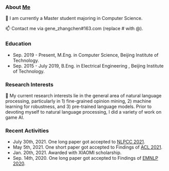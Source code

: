 ### About [Me](https://genezc.github.io)

🌱 I am currently a Master student majoring in Computer Science.

📫 Contact me via gene_zhangchen#163.com (replace # with @).

### Education

* Sep. 2019 - Present, M.Eng. in Computer Science, Beijing Institute of Technology.
* Sep. 2015 - July 2019, B.Eng. in Electrical Engineering , Beijing Institute of Technology.

### Research Interests

🔭 My current research interests lie in the general area of natural language processing, particularly in 1) fine-grained opinion mining, 2) machine learning for robustness, and 3) pre-trained language models. Prior to devoting myself to natural language processing, I did a variety of work on game AI.

### Recent Activities

* July 30th, 2021. One long paper got accepted to [NLPCC 2021](http://tcci.ccf.org.cn/conference/2021/).
* May 5th, 2021. One short paper got accepted to Findings of [ACL 2021](https://2021.aclweb.org/).
* Jan. 20th, 2021. Awarded with XIAOMI scholarship.
* Sep. 14th, 2020. One long paper got accepted to Findings of [EMNLP 2020](https://2020.emnlp.org/papers).
